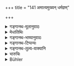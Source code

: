 +++
title = "141 अमात्यमुख्यन् धर्मज्ञम्"

+++

<details><summary>गङ्गानथ-मूलानुवादः</summary>

When tired with looking after the affairs of men, he shall place in that place his chief minister, who is conversant with the law, wise, self-controlled, and born of a noble family.—(141)
</details>

<details><summary>मेधातिथिः</summary>

प्रजानां संबन्धिनि कार्यदर्शने **खिन्नः** शान्तः । धर्मज्ञादिगुणयुक्तं सर्वसहम् अमात्यं तस्मिन् **कार्येक्षणे** नियुञ्जीत । न पुनस् तस्मिन्न् एव सिंहासने ॥ ७.१४१ ॥
</details>

<details><summary>गङ्गानथ-भाष्यानुवादः</summary>

When he is tired with looking after the affairs of his subjects, he shall depute to that work of ‘looking after affairs’ a minister who is endowed with the knowledge of law and other qualifications, and is fit for bearing all responsibilities.—(141)
</details>

<details><summary>गङ्गानथ-टिप्पन्यः</summary>

Buhler attributes the reading ‘*Śāntam*’, for ‘*prājñam*’, to
Medhātithi; but there is nothing in *Bhāṣya* itself to justify this
conclusion.
</details>

<details><summary>गङ्गानथ-तुल्य-वाक्यानि</summary>

*Viṣṇu* (3.73).—‘He shall entrust a Brāhmaṇa with judicial business.’

*Yājñavalkya* (2.3).—‘If, under pressure of business, the king is unable
to look after cases, he shall appoint a Brāhmaṇa versed in all duties,
along with the members of the Court.’

*Vṛddha-Bṛhaspati* (Aparārka, p. 602).—‘The king or the Brāhmaṇa Judge
shall look after the cases.’
</details>

<details><summary>भारुचिः</summary>

कार्यदर्शने **खिन्नः** सर्वोत्कृष्टम् अमात्यं दर्शनस्थाने स्थापयेत् ॥ ७.१४१ ॥
</details>

<details><summary>Bühler</summary>

141	When he is tired with the inspection of the business of men, let him place on that seat (of justice) his chief minister, (who must be) acquainted with the law, wise, self-controlled, and descended from a (noble) family.
</details>
